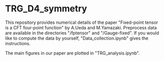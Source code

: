 # TRG_D4_symmetry

This repository provides numerical details of the paper "Fixed-point tensor is a CFT four-point function" by A.Ueda and M.Yamazaki.
Preprocess data are available in the directories "/fptensor" and "/Gauge-fixed". 
If you would like to compute the data by yourself, "Data_collection.ipynb" gives the instructions.

The main figures in our paper are plotted in "TRG_analysis.ipynb".